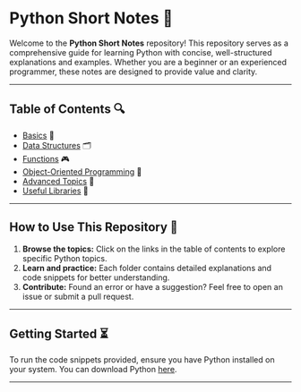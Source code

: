 # Python Short Notes 🐍

Welcome to the **Python Short Notes** repository! This repository serves as a comprehensive guide for learning Python with concise, well-structured explanations and examples. Whether you are a beginner or an experienced programmer, these notes are designed to provide value and clarity.

---

## Table of Contents 🔍

- [Basics](Basics/README.md) 🔢
- [Data Structures](Data_Structures/README.md) 🗂️
- [Functions](Functions/README.md) 🎮
- [Object-Oriented Programming](Object_Oriented_Programming/README.md) 🔨
- [Advanced Topics](Advanced_Topics/README.md) 🔄
- [Useful Libraries](Useful_Libraries/README.md) 🔬

---

## How to Use This Repository 📖

1. **Browse the topics:** Click on the links in the table of contents to explore specific Python topics.
2. **Learn and practice:** Each folder contains detailed explanations and code snippets for better understanding.
3. **Contribute:** Found an error or have a suggestion? Feel free to open an issue or submit a pull request.

---

## Getting Started ⏳

To run the code snippets provided, ensure you have Python installed on your system. You can download Python [here](https://www.python.org/).

---
